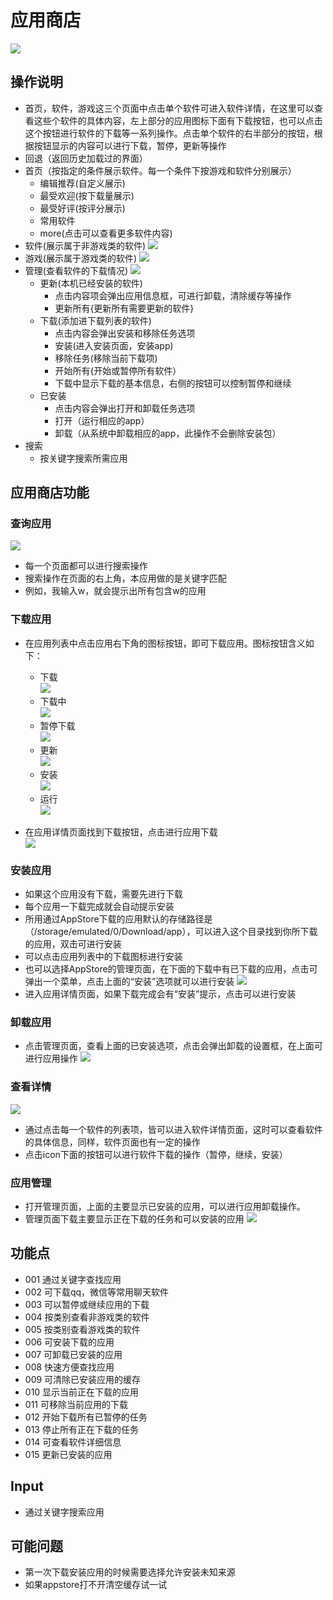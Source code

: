 # 应用商店
![](../pic/soft/AppS_demo.png)
     
## 操作说明
   - 首页，软件，游戏这三个页面中点击单个软件可进入软件详情，在这里可以查看这些个软件的具体内容，左上部分的应用图标下面有下载按钮，也可以点击这个按钮进行软件的下载等一系列操作。点击单个软件的右半部分的按钮，根据按钮显示的内容可以进行下载，暂停，更新等操作
   - 回退（返回历史加载过的界面）
   - 首页（按指定的条件展示软件。每一个条件下按游戏和软件分别展示）
      - 编辑推荐(自定义展示)
      - 最受欢迎(按下载量展示)
      - 最受好评(按评分展示)
      - 常用软件
      - more(点击可以查看更多软件内容)
   - 软件(展示属于非游戏类的软件)
![](../pic/soft/AppS_soft.png)
   - 游戏(展示属于游戏类的软件)
![](../pic/soft/AppS_game.png)
   - 管理(查看软件的下载情况)
![](../pic/soft/AppS_manage.png)
      - 更新(本机已经安装的软件)
         - 点击内容项会弹出应用信息框，可进行卸载，清除缓存等操作
         - 更新所有{更新所有需要更新的软件}
      - 下载(添加进下载列表的软件)
         - 点击内容会弹出安装和移除任务选项
         - 安装(进入安装页面，安装app)
         - 移除任务(移除当前下载项)
         - 开始所有{开始或暂停所有软件）
         - 下载中显示下载的基本信息，右侧的按钮可以控制暂停和继续
      - 已安装
         - 点击内容会弹出打开和卸载任务选项
         - 打开（运行相应的app）
         - 卸载（从系统中卸载相应的app，此操作不会删除安装包）
   - 搜索
      - 按关键字搜索所需应用

## 应用商店功能
### 查询应用
![](../pic/soft/AppS_ruanjian.png)
     
   - 每一个页面都可以进行搜索操作
   - 搜索操作在页面的右上角，本应用做的是关键字匹配
   - 例如，我输入w，就会提示出所有包含w的应用

### 下载应用
   - 在应用列表中点击应用右下角的图标按钮，即可下载应用。图标按钮含义如下：
      - 下载     
![](../pic/soft/AppS_download.png)
      - 下载中     
![](../pic/soft/AppS_downloading.png)
      - 暂停下载     
![](../pic/soft/AppS_pause.png)
      - 更新     
![](../pic/soft/AppS_update.png)
      - 安装     
![](../pic/soft/AppS_install.png)
      - 运行     
![](../pic/soft/AppS_run.png)

   - 在应用详情页面找到下载按钮，点击进行应用下载     
![](../pic/soft/AppS_detail.png)

### 安装应用
   - 如果这个应用没有下载，需要先进行下载
   - 每个应用一下载完成就会自动提示安装
   - 所用通过AppStore下载的应用默认的存储路径是（/storage/emulated/0/Download/app），可以进入这个目录找到你所下载的应用，双击可进行安装
   - 可以点击应用列表中的下载图标进行安装
   - 也可以选择AppStore的管理页面，在下面的下载中有已下载的应用，点击可弹出一个菜单，点击上面的“安装”选项就可以进行安装
   ![](../pic/soft/AppS_installmanage.png)
   - 进入应用详情页面，如果下载完成会有“安装”提示，点击可以进行安装

### 卸载应用
   - 点击管理页面，查看上面的已安装选项，点击会弹出卸载的设置框，在上面可进行应用操作
![](../pic/soft/AppS_uninstall.png)

### 查看详情
![](../pic/soft/AppS_detail.png)

   - 通过点击每一个软件的列表项，皆可以进入软件详情页面，这时可以查看软件的具体信息，同样，软件页面也有一定的操作
   - 点击icon下面的按钮可以进行软件下载的操作（暂停，继续，安装）

### 应用管理
   - 打开管理页面，上面的主要显示已安装的应用，可以进行应用卸载操作。
   - 管理页面下载主要显示正在下载的任务和可以安装的应用
   ![](../pic/soft/AppS_manage.png)

## 功能点
   - 001 通过关键字查找应用
   - 002 可下载qq，微信等常用聊天软件
   - 003 可以暂停或继续应用的下载
   - 004 按类别查看非游戏类的软件
   - 005 按类别查看游戏类的软件
   - 006 可安装下载的应用
   - 007 可卸载已安装的应用
   - 008 快速方便查找应用
   - 009 可清除已安装应用的缓存
   - 010 显示当前正在下载的应用
   - 011 可移除当前应用的下载
   - 012 开始下载所有已暂停的任务
   - 013 停止所有正在下载的任务
   - 014 可查看软件详细信息
   - 015 更新已安装的应用

## Input
   - 通过关键字搜索应用

## 可能问题
   - 第一次下载安装应用的时候需要选择允许安装未知来源
   - 如果appstore打不开清空缓存试一试

